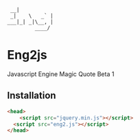        
     __|           
     _|    \   _` |
    ___|_| _|\__, |
             ____/ 

# Eng2js
Javascript Engine Magic Quote Beta 1

## Installation
```html
<head>
	<script src="jquery.min.js"></script>
  <script src="eng2.js"></script>
</head>
```